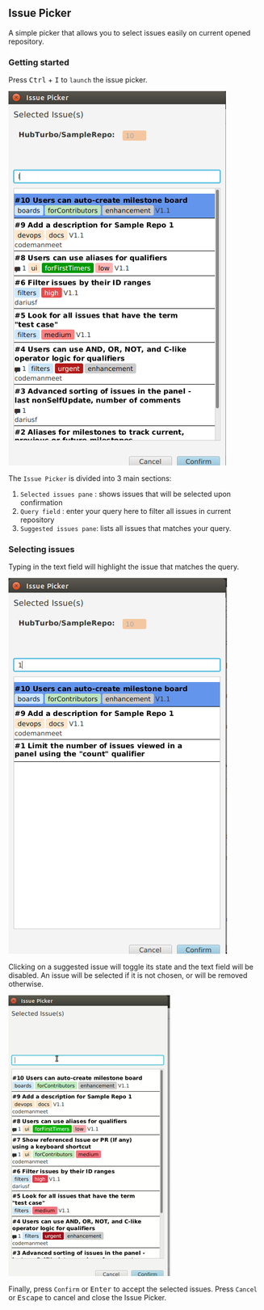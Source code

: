 ## Issue Picker 
A simple picker that allows you to select issues easily on current opened repository.

### Getting started
Press <kbd>Ctrl</kbd> + <kbd>I</kbd> to `launch` the issue picker. 

![](images/pickers/issue_picker_main.png?raw=true)

The `Issue Picker` is divided into 3 main sections:
 1. `Selected issues pane` : shows issues that will be selected upon confirmation 
 2. `Query field`     : enter your query here to filter all issues in current repository 
 3. `Suggested issues pane`: lists all issues that matches your query. 
 
### Selecting issues
Typing in the text field will highlight the issue that matches the query. 

![](images/pickers/issue_picker_highlight.png?raw=true)

Clicking on a suggested issue will toggle its state and the text field will be disabled. An issue will be selected if
it is not chosen, or will be removed otherwise.

![](images/pickers/issue_picker_demo.gif?raw=true)

Finally, press `Confirm` or <kbd>Enter</kbd> to accept the selected issues. 
Press `Cancel` or <kbd>Escape</kbd> to cancel and close the Issue Picker.

